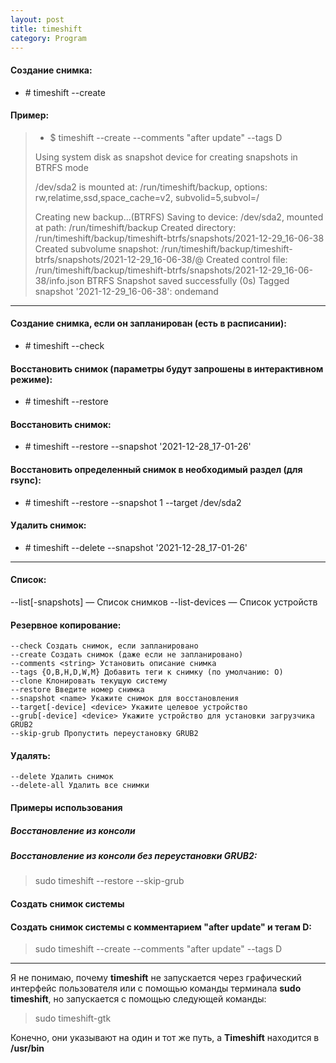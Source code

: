```yaml
---
layout: post
title: timeshift
category: Program
---
```



#### Создание снимка:

- \# timeshift --create
 
#### Пример:

> - $ timeshift --create --comments "after update" --tags D
>
>Using system disk as snapshot device for creating snapshots in BTRFS mode
>
>/dev/sda2 is mounted at: /run/timeshift/backup, options: rw,relatime,ssd,space_cache=v2,
> subvolid=5,subvol=/
>
> Creating new backup...(BTRFS)
Saving to device: /dev/sda2, mounted at path: /run/timeshift/backup
Created directory: /run/timeshift/backup/timeshift-btrfs/snapshots/2021-12-29_16-06-38
Created subvolume snapshot: /run/timeshift/backup/timeshift-btrfs/snapshots/2021-12-29_16-06-38/@
Created control file: /run/timeshift/backup/timeshift-btrfs/snapshots/2021-12-29_16-06-38/info.json
BTRFS Snapshot saved successfully (0s)
Tagged snapshot '2021-12-29_16-06-38': ondemand
> 
------------------------------------------------------------------------------

#### Создание снимка, если он запланирован (есть в расписании):

- \# timeshift --check

#### Восстановить снимок (параметры будут запрошены в интерактивном режиме):

- \# timeshift --restore

#### Восстановить снимок:

- \# timeshift --restore --snapshot '2021-12-28_17-01-26'

#### Восстановить определенный снимок в необходимый раздел (для rsync):

- \# timeshift --restore --snapshot 1 --target /dev/sda2

#### Удалить снимок:

- \# timeshift --delete --snapshot '2021-12-28_17-01-26'


______________________________________________________________________________________________________________________________


#### Список:

--list[-snapshots] — Список снимков
--list-devices — Список устройств

#### Резервное копирование:

    --check Создать снимок, если запланировано
    --create Создать снимок (даже если не запланировано)
    --comments <string> Установить описание снимка
    --tags {O,B,H,D,W,M} Добавить теги к снимку (по умолчанию: O)
    --clone Клонировать текущую систему
    --restore Введите номер снимка
    --snapshot <name> Укажите снимок для восстановления
    --target[-device] <device> Укажите целевое устройство
    --grub[-device] <device> Укажите устройство для установки загрузчика GRUB2
    --skip-grub Пропустить переустановку GRUB2

#### Удалять:

    --delete Удалить снимок
    --delete-all Удалить все снимки

#### Примеры использования

##### Восстановление из консоли

##### Восстановление из консоли без переустановки GRUB2:

> sudo timeshift --restore --skip-grub

#### Создать снимок системы

#### Создать снимок системы с комментарием "after update" и тегам D:

> sudo timeshift --create --comments "after update" --tags D

_____________________________________________________________________________________________________________________

Я не понимаю, почему **timeshift** не запускается через графический интерфейс пользователя или с помощью команды терминала **sudo timeshift**, но запускается с помощью следующей команды:
> sudo timeshift-gtk

Конечно, они указывают на один и тот же путь, а **Timeshift** находится в **/usr/bin**